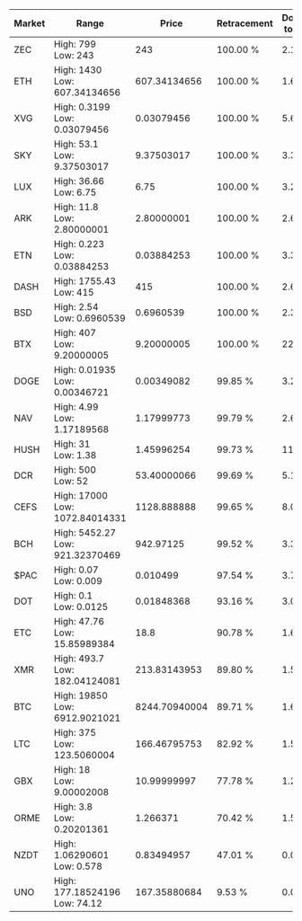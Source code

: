 | Market | Range | Price| Retracement | Doubles to 50% |
| --- | --- | --- | --- | --- |
| ZEC | High: 799<br />Low: 243 | 243 | 100.00 % | 2.14 |
| ETH | High: 1430<br />Low: 607.34134656 | 607.34134656 | 100.00 % | 1.68 |
| XVG | High: 0.3199<br />Low: 0.03079456 | 0.03079456 | 100.00 % | 5.69 |
| SKY | High: 53.1<br />Low: 9.37503017 | 9.37503017 | 100.00 % | 3.33 |
| LUX | High: 36.66<br />Low: 6.75 | 6.75 | 100.00 % | 3.22 |
| ARK | High: 11.8<br />Low: 2.80000001 | 2.80000001 | 100.00 % | 2.61 |
| ETN | High: 0.223<br />Low: 0.03884253 | 0.03884253 | 100.00 % | 3.37 |
| DASH | High: 1755.43<br />Low: 415 | 415 | 100.00 % | 2.61 |
| BSD | High: 2.54<br />Low: 0.6960539 | 0.6960539 | 100.00 % | 2.32 |
| BTX | High: 407<br />Low: 9.20000005 | 9.20000005 | 100.00 % | 22.62 |
| DOGE | High: 0.01935<br />Low: 0.00346721 | 0.00349082 | 99.85 % | 3.27 |
| NAV | High: 4.99<br />Low: 1.17189568 | 1.17999773 | 99.79 % | 2.61 |
| HUSH | High: 31<br />Low: 1.38 | 1.45996254 | 99.73 % | 11.09 |
| DCR | High: 500<br />Low: 52 | 53.40000066 | 99.69 % | 5.17 |
| CEFS | High: 17000<br />Low: 1072.84014331 | 1128.888888 | 99.65 % | 8.00 |
| BCH | High: 5452.27<br />Low: 921.32370469 | 942.97125 | 99.52 % | 3.38 |
| $PAC | High: 0.07<br />Low: 0.009 | 0.010499 | 97.54 % | 3.76 |
| DOT | High: 0.1<br />Low: 0.0125 | 0.01848368 | 93.16 % | 3.04 |
| ETC | High: 47.76<br />Low: 15.85989384 | 18.8 | 90.78 % | 1.69 |
| XMR | High: 493.7<br />Low: 182.04124081 | 213.83143953 | 89.80 % | 1.58 |
| BTC | High: 19850<br />Low: 6912.9021021 | 8244.70940004 | 89.71 % | 1.62 |
| LTC | High: 375<br />Low: 123.5060004 | 166.46795753 | 82.92 % | 1.50 |
| GBX | High: 18<br />Low: 9.00002008 | 10.99999997 | 77.78 % | 1.23 |
| ORME | High: 3.8<br />Low: 0.20201361 | 1.266371 | 70.42 % | 1.58 |
| NZDT | High: 1.06290601<br />Low: 0.578 | 0.83494957 | 47.01 % | 0.00 |
| UNO | High: 177.18524196<br />Low: 74.12 | 167.35880684 | 9.53 % | 0.00 |
